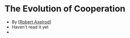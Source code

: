 # The Evolution of Cooperation
- By [[Robert Axelrod]]
- Haven't read it yet
- 

[//begin]: # "Autogenerated link references for markdown compatibility"
[Robert Axelrod]: robert-axelrod.md "Robert Axelrod"
[//end]: # "Autogenerated link references"